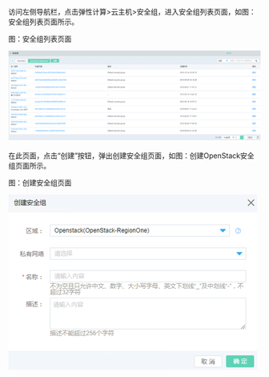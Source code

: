 访问左侧导航栏，点击弹性计算>云主机>安全组，进入安全组列表页面，如图：安全组列表页面所示。

图：安全组列表页面

![sg-1](../../../../image/JDFusion/sg-1.png)

在此页面，点击“创建”按钮，弹出创建安全组页面，如图：创建OpenStack安全组页面所示。

图：创建安全组页面

![sg-2](../../../../image/JDFusion/sg-2.png)
